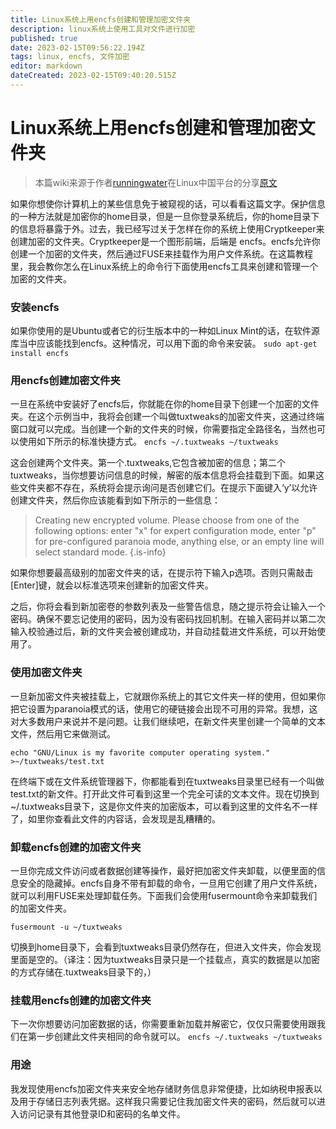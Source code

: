 ```yaml
---
title: Linux系统上用encfs创建和管理加密文件夹
description: linux系统上使用工具对文件进行加密
published: true
date: 2023-02-15T09:56:22.194Z
tags: linux, encfs, 文件加密
editor: markdown
dateCreated: 2023-02-15T09:40:20.515Z
---
```


# Linux系统上用encfs创建和管理加密文件夹
> 本篇wiki来源于作者[runningwater](https://github.com/runningwater)在Linux中国平台的分享[原文](https://linux.cn/article-2234-1.html)

如果你想使你计算机上的某些信息免于被窥视的话，可以看看这篇文字。保护信息的一种方法就是加密你的home目录，但是一旦你登录系统后，你的home目录下的信息将暴露于外。过去，我已经写过关于怎样在你的系统上使用Cryptkeeper来创建加密的文件夹。Cryptkeeper是一个图形前端，后端是 encfs。encfs允许你创建一个加密的文件夹，然后通过FUSE来挂载作为用户文件系统。在这篇教程里，我会教你怎么在Linux系统上的命令行下面使用encfs工具来创建和管理一个加密的文件夹。

### 安装encfs
如果你使用的是Ubuntu或者它的衍生版本中的一种如Linux Mint的话，在软件源库当中应该能找到encfs。这种情况，可以用下面的命令来安装。
`sudo apt-get install encfs `

### 用encfs创建加密文件夹
一旦在系统中安装好了encfs后，你就能在你的home目录下创建一个加密的文件夹。在这个示例当中，我将会创建一个叫做tuxtweaks的加密文件夹，这通过终端窗口就可以完成。当创建一个新的文件夹的时候，你需要指定全路径名，当然也可以使用如下所示的标准快捷方式。
`encfs ~/.tuxtweaks ~/tuxtweaks `

这会创建两个文件夹。第一个.tuxtweaks,它包含被加密的信息；第二个tuxtweaks，当你想要访问信息的时候，解密的版本信息将会挂载到下面。如果这些文件夹都不存在，系统将会提示询问是否创建它们。在提示下面键入‘y’以允许创建文件夹，然后你应该能看到如下所示的一些信息：
> Creating new encrypted volume. Please choose from one of the following options: enter "x" for expert configuration mode, enter "p" for pre-configured paranoia mode, anything else, or an empty line will select standard mode. 
{.is-info}

如果你想要最高级别的加密文件夹的话，在提示符下输入p选项。否则只需敲击[Enter]键，就会以标准选项来创建新的加密文件夹。

之后，你将会看到新加密卷的参数列表及一些警告信息，随之提示符会让输入一个密码。确保不要忘记使用的密码，因为没有密码找回机制。在输入密码并以第二次输入校验通过后，新的文件夹会被创建成功，并自动挂载进文件系统，可以开始使用了。

### 使用加密文件夹
一旦新加密文件夹被挂载上，它就跟你系统上的其它文件夹一样的使用，但如果你把它设置为paranoia模式的话，使用它的硬链接会出现不可用的异常。我想，这对大多数用户来说并不是问题。让我们继续吧，在新文件夹里创建一个简单的文本文件，然后用它来做测试。

`echo "GNU/Linux is my favorite computer operating system." >~/tuxtweaks/test.txt `

在终端下或在文件系统管理器下，你都能看到在tuxtweaks目录里已经有一个叫做test.txt的新文件。打开此文件可看到这里一个完全可读的文本文件。现在切换到~/.tuxtweaks目录下，这是你文件夹的加密版本，可以看到这里的文件名不一样了，如里你查看此文件的内容话，会发现是乱糟糟的。

### 卸载encfs创建的加密文件夹
一旦你完成文件访问或者数据创建等操作，最好把加密文件夹卸载，以便里面的信息安全的隐藏掉。encfs自身不带有卸载的命令，一旦用它创建了用户文件系统，就可以利用FUSE来处理卸载任务。下面我们会使用fusermount命令来卸载我们的加密文件夹。

`fusermount -u ~/tuxtweaks` 

切换到home目录下，会看到tuxtweaks目录仍然存在，但进入文件夹，你会发现里面是空的。（译注：因为tuxtweaks目录只是一个挂载点，真实的数据是以加密的方式存储在.tuxtweaks目录下的，）

### 挂载用encfs创建的加密文件夹
下一次你想要访问加密数据的话，你需要重新加载并解密它，仅仅只需要使用跟我们在第一步创建此文件夹相同的命令就可以。
`encfs ~/.tuxtweaks ~/tuxtweaks` 

### 用途
我发现使用encfs加密文件夹来安全地存储财务信息非常便捷，比如纳税申报表以及用于存储日志列表凭据。这样我只需要记住我加密文件夹的密码，然后就可以进入访问记录有其他登录ID和密码的名单文件。
